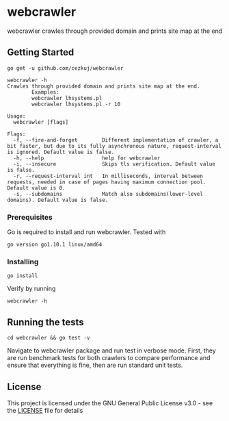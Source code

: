 # webcrawler

webcrawler crawles through provided domain and prints site map at the end

## Getting Started
```
go get -u github.com/cezkuj/webcrawler
```

```
webcrawler -h
Crawles through provided domain and prints site map at the end.
        Examples:
        webcrawler lhsystems.pl
        webcrawler lhsystems.pl -r 10

Usage:
  webcrawler [flags]

Flags:
  -f, --fire-and-forget        Different implementation of crawler, a bit faster, but due to its fully asynchronous nature, request-interval is ignored. Default value is false.
  -h, --help                   help for webcrawler
  -i, --insecure               Skips tls verification. Default value is false.
  -r, --request-interval int   In milliseconds, interval between requests, needed in case of pages having maximum connection pool. Default value is 0.
  -s, --subdomains             Match also subdomains(lower-level domains). Default value is false.
```

### Prerequisites

Go is required to install and run webcrawler.
Tested with 
```
go version go1.10.1 linux/amd64 
```

### Installing
```
go install
```
Verify by running 
```
webcrawler -h
```
## Running the tests
```
cd webcrawler && go test -v
```
Navigate to webcrawler package and run test in verbose mode.
First, they are run benchmark tests for both crawlers to compare performance and ensure that everything is fine, then are run standard unit tests.

## License

This project is licensed under the GNU General Public License v3.0 - see the [LICENSE](LICENSE) file for details
